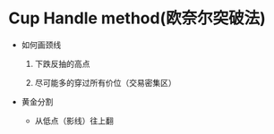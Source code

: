 # Cup Handle method(欧奈尔突破法)

+ 如何画颈线

  1. 下跌反抽的高点

  2. 尽可能多的穿过所有价位（交易密集区）

+ 黄金分割

  + 从低点（影线）往上翻

